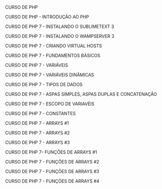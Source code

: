 CURSO DE PHP

CURSO DE PHP - INTRODUÇÃO AO PHP

CURSO DE PHP 7 - INSTALANDO O SUBLIMETEXT 3

CURSO DE PHP 7 - INSTALANDO O WAMPSERVER 3

CURSO DE PHP 7 - CRIANDO VIRTUAL HOSTS

CURSO DE PHP 7 - FUNDAMENTOS BÁSICOS

CURSO DE PHP 7 - VARIÁVEIS

CURSO DE PHP 7 - VARIÁVEIS DINÂMICAS

CURSO DE PHP 7 - TIPOS DE DADOS

CURSO DE PHP 7 - ASPAS SIMPLES, ASPAS DUPLAS E CONCATENAÇÃO

CURSO DE PHP 7 - ESCOPO DE VARIAVÉIS

CURSO DE PHP 7 - CONSTANTES

CURSO DE PHP 7 - ARRAYS #1

CURSO DE PHP 7 - ARRAYS #2

CURSO DE PHP 7 - ARRAYS #3

CURSO DE PHP 7- FUNÇÕES DE ARRAYS #1

CURSO DE PHP 7 - FUNÇÕES DE ARRAYS #2

CURSO DE PHP 7 - FUNÇÕES DE ARRAYS #3

CURSO DE PHP 7 - FUNÇÕES DE ARRAYS #4










